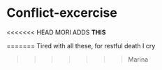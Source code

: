 # Conflict-excercise

<<<<<<< HEAD
MORI ADDS **THIS**

=======
Tired with all these, for restful death I cry
>>>>>>> Marina
